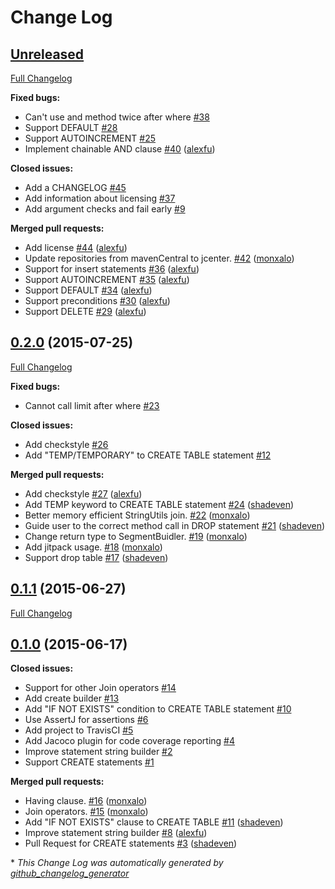 # Change Log

## [Unreleased](https://github.com/alexfu/SQLiteQueryBuilder/tree/HEAD)

[Full Changelog](https://github.com/alexfu/SQLiteQueryBuilder/compare/0.2.0...HEAD)

**Fixed bugs:**

- Can't use and method twice after where [\#38](https://github.com/alexfu/SQLiteQueryBuilder/issues/38)
- Support DEFAULT [\#28](https://github.com/alexfu/SQLiteQueryBuilder/issues/28)
- Support AUTOINCREMENT [\#25](https://github.com/alexfu/SQLiteQueryBuilder/issues/25)
- Implement chainable AND clause [\#40](https://github.com/alexfu/SQLiteQueryBuilder/pull/40) ([alexfu](https://github.com/alexfu))

**Closed issues:**

- Add a CHANGELOG [\#45](https://github.com/alexfu/SQLiteQueryBuilder/issues/45)
- Add information about licensing [\#37](https://github.com/alexfu/SQLiteQueryBuilder/issues/37)
- Add argument checks and fail early [\#9](https://github.com/alexfu/SQLiteQueryBuilder/issues/9)

**Merged pull requests:**

- Add license [\#44](https://github.com/alexfu/SQLiteQueryBuilder/pull/44) ([alexfu](https://github.com/alexfu))
- Update repositories from mavenCentral to jcenter. [\#42](https://github.com/alexfu/SQLiteQueryBuilder/pull/42) ([monxalo](https://github.com/monxalo))
- Support for insert statements [\#36](https://github.com/alexfu/SQLiteQueryBuilder/pull/36) ([alexfu](https://github.com/alexfu))
- Support AUTOINCREMENT [\#35](https://github.com/alexfu/SQLiteQueryBuilder/pull/35) ([alexfu](https://github.com/alexfu))
- Support DEFAULT [\#34](https://github.com/alexfu/SQLiteQueryBuilder/pull/34) ([alexfu](https://github.com/alexfu))
- Support preconditions [\#30](https://github.com/alexfu/SQLiteQueryBuilder/pull/30) ([alexfu](https://github.com/alexfu))
- Support DELETE [\#29](https://github.com/alexfu/SQLiteQueryBuilder/pull/29) ([alexfu](https://github.com/alexfu))

## [0.2.0](https://github.com/alexfu/SQLiteQueryBuilder/tree/0.2.0) (2015-07-25)
[Full Changelog](https://github.com/alexfu/SQLiteQueryBuilder/compare/0.1.1...0.2.0)

**Fixed bugs:**

- Cannot call limit after where [\#23](https://github.com/alexfu/SQLiteQueryBuilder/issues/23)

**Closed issues:**

- Add checkstyle [\#26](https://github.com/alexfu/SQLiteQueryBuilder/issues/26)
- Add "TEMP/TEMPORARY" to CREATE TABLE statement [\#12](https://github.com/alexfu/SQLiteQueryBuilder/issues/12)

**Merged pull requests:**

- Add checkstyle [\#27](https://github.com/alexfu/SQLiteQueryBuilder/pull/27) ([alexfu](https://github.com/alexfu))
- Add TEMP keyword to CREATE TABLE statement [\#24](https://github.com/alexfu/SQLiteQueryBuilder/pull/24) ([shadeven](https://github.com/shadeven))
- Better memory efficient StringUtils join. [\#22](https://github.com/alexfu/SQLiteQueryBuilder/pull/22) ([monxalo](https://github.com/monxalo))
- Guide user to the correct method call in DROP statement [\#21](https://github.com/alexfu/SQLiteQueryBuilder/pull/21) ([shadeven](https://github.com/shadeven))
- Change return type to SegmentBuidler. [\#19](https://github.com/alexfu/SQLiteQueryBuilder/pull/19) ([monxalo](https://github.com/monxalo))
- Add jitpack usage. [\#18](https://github.com/alexfu/SQLiteQueryBuilder/pull/18) ([monxalo](https://github.com/monxalo))
- Support drop table [\#17](https://github.com/alexfu/SQLiteQueryBuilder/pull/17) ([shadeven](https://github.com/shadeven))

## [0.1.1](https://github.com/alexfu/SQLiteQueryBuilder/tree/0.1.1) (2015-06-27)
[Full Changelog](https://github.com/alexfu/SQLiteQueryBuilder/compare/0.1.0...0.1.1)

## [0.1.0](https://github.com/alexfu/SQLiteQueryBuilder/tree/0.1.0) (2015-06-17)
**Closed issues:**

- Support for other Join operators [\#14](https://github.com/alexfu/SQLiteQueryBuilder/issues/14)
- Add create builder [\#13](https://github.com/alexfu/SQLiteQueryBuilder/issues/13)
- Add "IF NOT EXISTS" condition to CREATE TABLE statement [\#10](https://github.com/alexfu/SQLiteQueryBuilder/issues/10)
- Use AssertJ for assertions [\#6](https://github.com/alexfu/SQLiteQueryBuilder/issues/6)
- Add project to TravisCI [\#5](https://github.com/alexfu/SQLiteQueryBuilder/issues/5)
- Add Jacoco plugin for code coverage reporting [\#4](https://github.com/alexfu/SQLiteQueryBuilder/issues/4)
- Improve statement string builder [\#2](https://github.com/alexfu/SQLiteQueryBuilder/issues/2)
- Support CREATE statements [\#1](https://github.com/alexfu/SQLiteQueryBuilder/issues/1)

**Merged pull requests:**

- Having clause. [\#16](https://github.com/alexfu/SQLiteQueryBuilder/pull/16) ([monxalo](https://github.com/monxalo))
- Join operators. [\#15](https://github.com/alexfu/SQLiteQueryBuilder/pull/15) ([monxalo](https://github.com/monxalo))
- Add "IF NOT EXISTS" clause to CREATE TABLE [\#11](https://github.com/alexfu/SQLiteQueryBuilder/pull/11) ([shadeven](https://github.com/shadeven))
- Improve statement string builder [\#8](https://github.com/alexfu/SQLiteQueryBuilder/pull/8) ([alexfu](https://github.com/alexfu))
- Pull Request for CREATE statements  [\#3](https://github.com/alexfu/SQLiteQueryBuilder/pull/3) ([shadeven](https://github.com/shadeven))



\* *This Change Log was automatically generated by [github_changelog_generator](https://github.com/skywinder/Github-Changelog-Generator)*